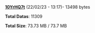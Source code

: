 [**10YrHQ7t**](/data/10YrHQ7t.txt) (22/02/23 - 13:17)- 13498 bytes

**Total Datas**: 11309

**Total Size**: 73.73 MB / 73.7 MB